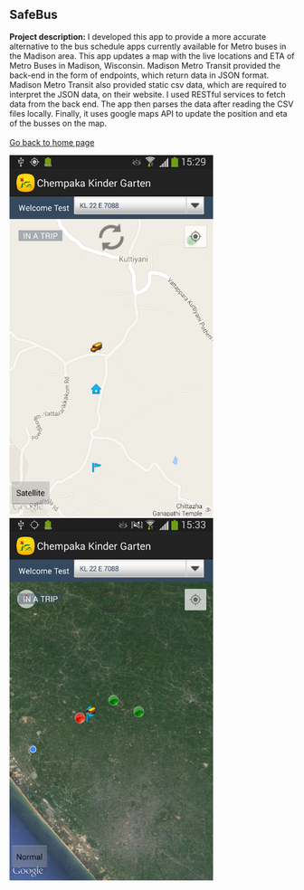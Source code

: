 ## SafeBus

**Project description:** I developed this app to provide a more accurate alternative to the bus schedule apps currently available for Metro buses in the Madison area. This app updates a map with the live locations and ETA of Metro Buses in Madison, Wisconsin. Madison Metro Transit provided the back-end in the form of endpoints, which return data in JSON format. Madison Metro Transit also provided static csv data, which are required to interpret the JSON data, on their website. I used RESTful services to fetch data from the back end. The app then parses the data after reading the CSV files locally. Finally, it uses google maps API to update the position and eta of the busses on the map.
<br/><br/>
[Go back to home page](https://sam-ramakrishnan.github.io/)

<img src="images/safebus1.png?raw=true" width="360"/> <img src="images/safebus2.png?raw=true" width="360"/> 

